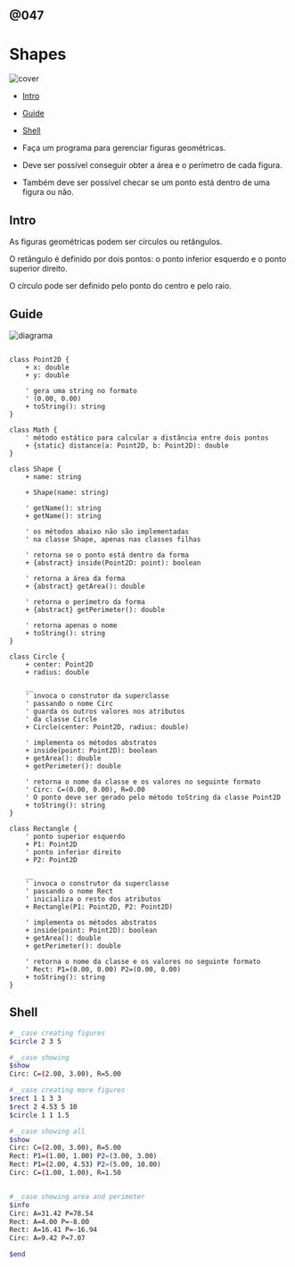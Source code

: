 ## @047
# Shapes

![cover](https://raw.githubusercontent.com/qxcodepoo/arcade/master/base/047/cover.jpg)

[](toc)

- [Intro](#intro)
- [Guide](#guide)
- [Shell](#shell)
[](toc)

- Faça um programa para gerenciar figuras geométricas.
- Deve ser possível conseguir obter a área e o perímetro de cada figura.
- Também deve ser possível checar se um ponto está dentro de uma figura ou não.

## Intro

As figuras geométricas podem ser círculos ou retângulos.

O retângulo é definido por dois pontos: o ponto inferior esquerdo e o ponto superior direito.

O círculo pode ser definido pelo ponto do centro e pelo raio.

## Guide

![diagrama](https://raw.githubusercontent.com/qxcodepoo/arcade/master/base/047/diagrama.png)

[](load)[](https://raw.githubusercontent.com/qxcodepoo/arcade/master/base/047/diagrama.puml)[](fenced:filter:plantuml)

```plantuml

class Point2D {
    + x: double
    + y: double

    ' gera uma string no formato
    ' (0.00, 0.00)
    + toString(): string
}

class Math {
    ' método estático para calcular a distância entre dois pontos
    + {static} distance(a: Point2D, b: Point2D): double
}

class Shape {
    + name: string

    + Shape(name: string)
    
    ' getName(): string
    + getName(): string

    ' os métodos abaixo não são implementadas
    ' na classe Shape, apenas nas classes filhas

    ' retorna se o ponto está dentro da forma
    + {abstract} inside(Point2D: point): boolean

    ' retorna a área da forma
    + {abstract} getArea(): double

    ' retorna o perímetro da forma
    + {abstract} getPerimeter(): double

    ' retorna apenas o nome
    + toString(): string
}

class Circle {
    + center: Point2D
    + radius: double

    __
    ' invoca o construtor da superclasse
    ' passando o nome Circ
    ' guarda os outros valores nos atributos
    ' da classe Circle
    + Circle(center: Point2D, radius: double)

    ' implementa os métodos abstratos
    + inside(point: Point2D): boolean
    + getArea(): double
    + getPerimeter(): double

    ' retorna o nome da classe e os valores no seguinte formato
    ' Circ: C=(0.00, 0.00), R=0.00
    ' O ponto deve ser gerado pelo método toString da classe Point2D
    + toString(): string
}

class Rectangle {
    ' ponto superior esquerdo
    + P1: Point2D
    ' ponto inferior direito
    + P2: Point2D

    __
    ' invoca o construtor da superclasse
    ' passando o nome Rect
    ' inicializa o resto dos atributos
    + Rectangle(P1: Point2D, P2: Point2D)

    ' implementa os métodos abstratos
    + inside(point: Point2D): boolean
    + getArea(): double
    + getPerimeter(): double

    ' retorna o nome da classe e os valores no seguinte formato
    ' Rect: P1=(0.00, 0.00) P2=(0.00, 0.00)
    + toString(): string
}

```

[](load)

## Shell

```sh
#__case creating figures
$circle 2 3 5

#__case showing
$show
Circ: C=(2.00, 3.00), R=5.00

#__case creating more figures
$rect 1 1 3 3 
$rect 2 4.53 5 10
$circle 1 1 1.5

#__case showing all
$show
Circ: C=(2.00, 3.00), R=5.00
Rect: P1=(1.00, 1.00) P2=(3.00, 3.00)
Rect: P1=(2.00, 4.53) P2=(5.00, 10.00)
Circ: C=(1.00, 1.00), R=1.50


#__case showing area and perimeter
$info
Circ: A=31.42 P=78.54
Rect: A=4.00 P=-8.00
Rect: A=16.41 P=-16.94
Circ: A=9.42 P=7.07

$end
```
